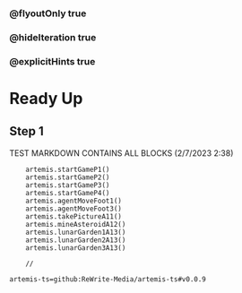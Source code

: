 ### @flyoutOnly true
### @hideIteration true
### @explicitHints true

# Ready Up

## Step 1
TEST MARKDOWN CONTAINS ALL BLOCKS (2/7/2023 2:38)

```ghost
    artemis.startGameP1()
    artemis.startGameP2()
    artemis.startGameP3()
    artemis.startGameP4()     
    artemis.agentMoveFoot1()
    artemis.agentMoveFoot3()
    artemis.takePictureA11()
    artemis.mineAsteroidA12()
    artemis.lunarGarden1A13()      
    artemis.lunarGarden2A13()      
    artemis.lunarGarden3A13()      
```
```template
    //
```

```package
artemis-ts=github:ReWrite-Media/artemis-ts#v0.0.9
```
